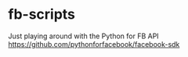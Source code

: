 fb-scripts
==========

Just playing around with the Python for FB API https://github.com/pythonforfacebook/facebook-sdk
